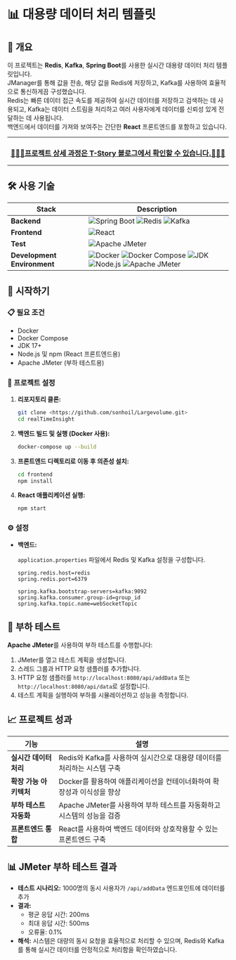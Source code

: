 
# 📊 대용량 데이터 처리 템플릿



## 📝 개요

이 프로젝트는 **Redis**, **Kafka**, **Spring Boot**를 사용한 실시간 대용량 데이터 처리 템플릿입니다. 
<br>
JManager를 통해 값을 전송, 해당 값을 Redis에 저장하고, Kafka를 사용하여 효율적으로 통신하게끔 구성했습니다. 
<br>
Redis는 빠른 데이터 접근 속도를 제공하여 실시간 데이터를 저장하고 검색하는 데 사용되고, Kafka는 데이터 스트림을 처리하고 여러 사용자에게 데이터를 신뢰성 있게 전달하는 데 사용됩니다.
<br>
백엔드에서 데이터를 가져와 보여주는 간단한 **React** 프론트엔드를 포함하고 있습니다.


<hr/>
<h3 align="center">
  <a href="https://cookinghoil.tistory.com/132">🙋🏻‍♀️프로젝트 상세 과정은 T-Story 블로그에서 확인할 수 있습니다.🙋🏻‍♀️</a>
</h3>

<hr/>


## 🛠️ 사용 기술

| **Stack**                  | **Description**                                                                 |
|----------------------------|---------------------------------------------------------------------------------|
| **Backend**                | ![Spring Boot](https://img.shields.io/badge/Spring%20Boot-%236DB33F.svg?&style=for-the-badge&logo=spring-boot&logoColor=white) ![Redis](https://img.shields.io/badge/Redis-%23DC382D.svg?&style=for-the-badge&logo=redis&logoColor=white) ![Kafka](https://img.shields.io/badge/Apache%20Kafka-%231A8C81.svg?&style=for-the-badge&logo=apache-kafka&logoColor=white) |
| **Frontend**               | ![React](https://img.shields.io/badge/React-%2320232a.svg?&style=for-the-badge&logo=react&logoColor=%2361DAFB)         |
| **Test**                   | ![Apache JMeter](https://img.shields.io/badge/Apache%20JMeter-%23361a1a.svg?&style=for-the-badge&logo=apache-jmeter&logoColor=%231E62C8)       |
| **Development Environment**| ![Docker](https://img.shields.io/badge/Docker-%230db7ed.svg?&style=for-the-badge&logo=docker&logoColor=white) ![Docker Compose](https://img.shields.io/badge/Docker%20Compose-%2336465D.svg?&style=for-the-badge&logo=docker&logoColor=white) ![JDK](https://img.shields.io/badge/JDK-17%2B-%23B07219.svg?&style=for-the-badge&logo=java&logoColor=white) ![Node.js](https://img.shields.io/badge/Node.js-%23339933.svg?&style=for-the-badge&logo=nodedotjs&logoColor=white) ![Apache JMeter](https://img.shields.io/badge/Apache%20JMeter-%23361a1a.svg?&style=for-the-badge&logo=apache-jmeter&logoColor=%231E62C8)    |

## 🚀 시작하기

### 📋 필요 조건

- Docker
- Docker Compose
- JDK 17+
- Node.js 및 npm (React 프론트엔드용)
- Apache JMeter (부하 테스트용)

### 🔧 프로젝트 설정

1. **리포지토리 클론:**

    ```sh
    git clone <https://github.com/sonhoil/Largevolume.git>
    cd realTimeInsight
    ```

2. **백엔드 빌드 및 실행 (Docker 사용):**

    ```sh
    docker-compose up --build
    ```

3. **프론트엔드 디렉토리로 이동 후 의존성 설치:**

    ```sh
    cd frontend
    npm install
    ```

4. **React 애플리케이션 실행:**

    ```sh
    npm start
    ```

### ⚙️ 설정

- **백엔드:**

  `application.properties` 파일에서 Redis 및 Kafka 설정을 구성합니다.

  ```properties
  spring.redis.host=redis
  spring.redis.port=6379

  spring.kafka.bootstrap-servers=kafka:9092
  spring.kafka.consumer.group-id=group_id
  spring.kafka.topic.name=webSocketTopic
  ```

## 🧪 부하 테스트

**Apache JMeter**를 사용하여 부하 테스트를 수행합니다:

1. JMeter를 열고 테스트 계획을 생성합니다.
2. 스레드 그룹과 HTTP 요청 샘플러를 추가합니다.
3. HTTP 요청 샘플러를 `http://localhost:8080/api/addData` 또는 `http://localhost:8080/api/data`로 설정합니다.
4. 테스트 계획을 실행하여 부하를 시뮬레이션하고 성능을 측정합니다.

## 📈 프로젝트 성과

| **기능**                       | **설명**                                                                 |
|-----------------------------|----------------------------------------------------------------------|
| **실시간 데이터 처리**          | Redis와 Kafka를 사용하여 실시간으로 대용량 데이터를 처리하는 시스템 구축                                      |
| **확장 가능 아키텍처**          | Docker를 활용하여 애플리케이션을 컨테이너화하여 확장성과 이식성을 향상                                       |
| **부하 테스트 자동화**          | Apache JMeter를 사용하여 부하 테스트를 자동화하고 시스템의 성능을 검증                                        |
| **프론트엔드 통합**             | React를 사용하여 백엔드 데이터와 상호작용할 수 있는 프론트엔드 구축                                           |

## 📊 JMeter 부하 테스트 결과

- **테스트 시나리오:** 1000명의 동시 사용자가 `/api/addData` 엔드포인트에 데이터를 추가
- **결과:** 
  - 평균 응답 시간: 200ms
  - 최대 응답 시간: 500ms
  - 오류율: 0.1%
- **해석:** 시스템은 대량의 동시 요청을 효율적으로 처리할 수 있으며, Redis와 Kafka를 통해 실시간 데이터를 안정적으로 처리함을 확인하였습니다.
